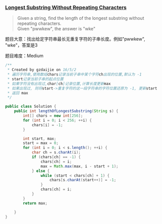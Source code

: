 ### [Longest Substring Without Repeating Characters](https://leetcode.com/problems/longest-substring-without-repeating-characters/)

> Given a string, find the length of the longest substring without repeating characters. <br/>
> Given "pwwkew", the answer is "wke"

题目大意：找出给定字符串最长无重复字符的子串长度。例如"pwwkew", "wke"，答案是3

题目难度：Medium

```java
/**
 * Created by gzdaijie on 16/5/2
 * 遍历字符串,使用数组chars记录当前子串中某个字符ch出现的位置,默认为 -1
 * start记录当前子串的起点位置
 * 如果字符没有出现过,char[ch]记录位置,计算长度更新max
 * 如果出现过, 则将start->重复字符的这一段字符串的字符位置还原为 -1, 更新start
 * 返回 max
 */

public class Solution {
    public int lengthOfLongestSubstring(String s) {
        int[] chars = new int[256];
        for (int i = 0; i < 256; ++i) {
            chars[i] = -1;
        }

        int start, max;
        start = max = 0;
        for (int i = 0; i < s.length(); ++i) {
            char ch = s.charAt(i);
            if (chars[ch] == -1) {
                chars[ch] = i;
                max = Math.max(max, i - start + 1);
            } else {
                while (start < chars[ch] + 1) {
                    chars[s.charAt(start++)] = -1;
                }
                chars[ch] = i;
            }
        }
        return max;

    }
}
```